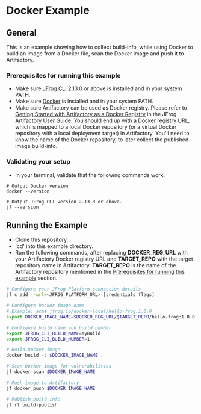 # Docker Example

## General

This is an example showing how to collect build-info, while using Docker to build an image from a Docker file, scan the Docker image and push it to Artifactory.

### Prerequisites for running this example

- Make sure [JFrog CLI](https://jfrog.com/getcli/) 2.13.0 or above is installed and in your system PATH.
- Make sure [Docker](https://docs.docker.com/get-docker/) is installed and in your system PATH.
- Make sure Artifactory can be used as Docker registry. Please refer to [Getting Started with Artifactory as a Docker Registry](https://www.jfrog.com/confluence/display/JFROG/Getting+Started+with+Artifactory+as+a+Docker+Registry) in the JFrog Artifactory User Guide. You should end up with a Docker registry URL, which is mapped to a local Docker repository (or a virtual Docker repository with a local deployment target) in Artifactory. You'll need to know the name of the Docker repository, to later collect the published image build-info.

### Validating your setup

- In your terminal, validate that the following commands work.

```console
# Output Docker version
docker --version

# Output JFrog CLI version 2.13.0 or above.
jf --version
```

## Running the Example

- Clone this repository.
- 'cd' into this example directory.
- Run the following commands, after replacing **DOCKER_REG_URL** with your Artifactory Docker registry URL and **TARGET_REPO** with the target repository name in Artifactory. **TARGET_REPO** is the name of the Artifactory repository mentioned in the [Prerequisites for running this example](#prerequisites-for-running-this-example) section.

```sh
# Configure your JFrog Platform connection details
jf c add --url=<JFROG_PLATFORM_URL> [credentials flags]

# Configure Docker image name
# Example: acme.jfrog.io/docker-local/hello-frog:1.0.0
export DOCKER_IMAGE_NAME=$DOCKER_REG_URL/$TARGET_REPO/hello-frog:1.0.0

# Configure build name and build number
export JFROG_CLI_BUILD_NAME=myBuild
export JFROG_CLI_BUILD_NUMBER=1

# Build Docker image
docker build -t $DOCKER_IMAGE_NAME .

# Scan Docker image for vulnerabilities
jf docker scan $DOCKER_IMAGE_NAME

# Push image to Artifactory
jf docker push $DOCKER_IMAGE_NAME

# Publish build info
jf rt build-publish
```
